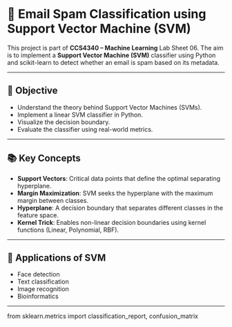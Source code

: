 # 📧 Email Spam Classification using Support Vector Machine (SVM)

This project is part of **CCS4340 – Machine Learning** Lab Sheet 06. The aim is to implement a **Support Vector Machine (SVM)** classifier using Python and scikit-learn to detect whether an email is spam based on its metadata.

---

## 🎯 Objective

- Understand the theory behind Support Vector Machines (SVMs).
- Implement a linear SVM classifier in Python.
- Visualize the decision boundary.
- Evaluate the classifier using real-world metrics.

---

## 📚 Key Concepts

- **Support Vectors**: Critical data points that define the optimal separating hyperplane.
- **Margin Maximization**: SVM seeks the hyperplane with the maximum margin between classes.
- **Hyperplane**: A decision boundary that separates different classes in the feature space.
- **Kernel Trick**: Enables non-linear decision boundaries using kernel functions (Linear, Polynomial, RBF).

---

## 🧠 Applications of SVM

- Face detection
- Text classification
- Image recognition
- Bioinformatics

---


from sklearn.metrics import classification_report, confusion_matrix
